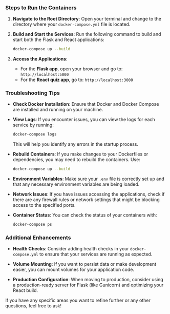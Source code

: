 

### Steps to Run the Containers

1. **Navigate to the Root Directory**: Open your terminal and change to the directory where your `docker-compose.yml` file is located.

2. **Build and Start the Services**: Run the following command to build and start both the Flask and React applications:
   ```sh
   docker-compose up --build
   ```

3. **Access the Applications**:
   - For the **Flask app**, open your browser and go to: `http://localhost:5000`
   - For the **React quiz app**, go to: `http://localhost:3000`

### Troubleshooting Tips

- **Check Docker Installation**: Ensure that Docker and Docker Compose are installed and running on your machine.

- **View Logs**: If you encounter issues, you can view the logs for each service by running:
  ```sh
  docker-compose logs
  ```
  This will help you identify any errors in the startup process.

- **Rebuild Containers**: If you make changes to your Dockerfiles or dependencies, you may need to rebuild the containers. Use:
  ```sh
  docker-compose up --build
  ```

- **Environment Variables**: Make sure your `.env` file is correctly set up and that any necessary environment variables are being loaded.

- **Network Issues**: If you have issues accessing the applications, check if there are any firewall rules or network settings that might be blocking access to the specified ports.

- **Container Status**: You can check the status of your containers with:
  ```sh
  docker-compose ps
  ```

### Additional Enhancements

- **Health Checks**: Consider adding health checks in your `docker-compose.yml` to ensure that your services are running as expected.

- **Volume Mounting**: If you want to persist data or make development easier, you can mount volumes for your application code.

- **Production Configuration**: When moving to production, consider using a production-ready server for Flask (like Gunicorn) and optimizing your React build.

If you have any specific areas you want to refine further or any other questions, feel free to ask!